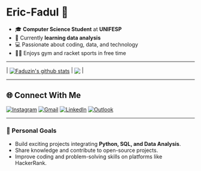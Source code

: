 # Eric-Fadul 👋

- 🎓 **Computer Science Student** at **UNIFESP**  
- 🌱 Currently **learning data analysis**  
- 💻 Passionate about coding, data, and technology  
- 🏋️‍♂️ Enjoys gym and racket sports in free time  

---

| <a href="https://github.com/anuraghazra/github-readme-stats"><img align="center" src="https://github-readme-stats.vercel.app/api?username=faduzina&show_icons=true&include_all_commits=true&theme=buefy&hide_border=true" alt="Faduzin's github stats" /></a> | <a href="https://github.com/anuraghazra/github-readme-stats"><img align="center" src="https://github-readme-stats.vercel.app/api/top-langs/?username=faduzina&layout=compact&theme=buefy&hide_border=true" /></a> |

---

## 🌐 Connect With Me

<div> 
  <a href="https://www.instagram.com/faduzin" target="_blank"><img src="https://img.shields.io/badge/-Instagram-%23E4405F?style=for-the-badge&logo=instagram&logoColor=white" alt="Instagram"/></a> 
  <a href="mailto:eric.fadul@gmail.com" target="_blank"><img src="https://img.shields.io/badge/Gmail-D14836?style=for-the-badge&logo=gmail&logoColor=white" alt="Gmail"/></a>
  <a href="https://www.linkedin.com/in/ericfadul/" target="_blank"><img src="https://img.shields.io/badge/-LinkedIn-%230077B5?style=for-the-badge&logo=linkedin&logoColor=white" alt="LinkedIn"/></a> 
  <a href="mailto:eric.fadul@gmail.com" target="_blank"><img src="https://img.shields.io/badge/Outlook-0078D4?style=for-the-badge&logo=microsoft-outlook&logoColor=white" alt="Outlook"/></a>
</div>

---

### 🚀 Personal Goals
- Build exciting projects integrating **Python, SQL, and Data Analysis**.  
- Share knowledge and contribute to open-source projects.  
- Improve coding and problem-solving skills on platforms like HackerRank.
